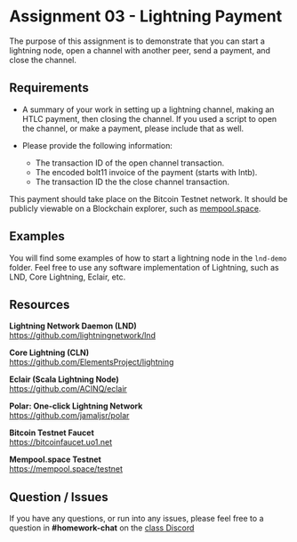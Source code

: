 # Assignment 03 - Lightning Payment

The purpose of this assignment is to demonstrate that you can start a lightning node, open a channel with another peer, send a payment, and close the channel.

## Requirements

* A summary of your work in setting up a lightning channel, making an HTLC payment, then closing the channel. If you used a script to open the channel, or make a payment, please include that as well.

* Please provide the following information:
  - The transaction ID of the open channel transaction.
  - The encoded bolt11 invoice of the payment (starts with lntb).
  - The transaction ID the the close channel transaction.

This payment should take place on the Bitcoin Testnet network. It should be publicly viewable on a Blockchain explorer, such as [mempool.space](https://mempool.space/testnet).

## Examples

You will find some examples of how to start a lightning node in the `lnd-demo` folder. Feel free to use any software implementation of Lightning, such as LND, Core Lightning, Eclair, etc.

## Resources

**Lightning Network Daemon (LND)**  
https://github.com/lightningnetwork/lnd

**Core Lightning (CLN)**  
https://github.com/ElementsProject/lightning

**Eclair (Scala Lightning Node)**  
https://github.com/ACINQ/eclair

**Polar: One-click Lightning Network**  
https://github.com/jamaljsr/polar

**Bitcoin Testnet Faucet**  
https://bitcoinfaucet.uo1.net

**Mempool.space Testnet**  
https://mempool.space/testnet

## Question / Issues

If you have any questions, or run into any issues, please feel free to a question in **#homework-chat** on the [class Discord](https://discord.gg/kCvWQxXuwv)
